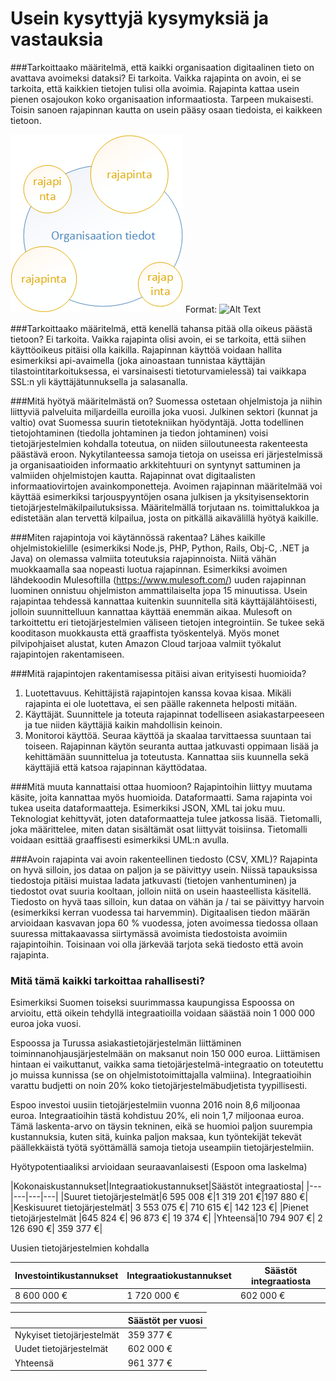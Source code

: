 # Usein kysyttyjä kysymyksiä ja vastauksia

###Tarkoittaako määritelmä, että kaikki organisaation digitaalinen tieto on avattava avoimeksi dataksi?
Ei tarkoita. Vaikka rajapinta on avoin, ei se tarkoita, että kaikkien tietojen tulisi olla avoimia. 
Rajapinta kattaa usein pienen osajoukon koko organisaation informaatiosta. Tarpeen mukaisesti. Toisin sanoen rajapinnan kautta on 
usein pääsy osaan tiedoista, ei kaikkeen tietoon.

![Tietojärjestelmissä oleva tieto vs. rajapinnan tarjoama tieto](rajapinta_vs_kaikki_tiedot.png)
Format: ![Alt Text](url)

###Tarkoittaako määritelmä, että kenellä tahansa pitää olla oikeus päästä tietoon?
Ei tarkoita. Vaikka rajapinta olisi avoin, ei se tarkoita, että siihen käyttöoikeus pitäisi olla kaikilla. Rajapinnan 
käyttöä voidaan hallita esimerkiksi api-avaimella (joka ainoastaan tunnistaa käyttäjän 
tilastointitarkoituksessa, ei varsinaisesti tietoturvamielessä) tai vaikkapa SSL:n yli käyttäjätunnuksella ja salasanalla.

###Mitä hyötyä määritelmästä on?
Suomessa ostetaan ohjelmistoja ja niihin liittyviä palveluita miljardeilla euroilla joka vuosi. Julkinen sektori 
(kunnat ja valtio) ovat Suomessa suurin tietotekniikan hyödyntäjä. Jotta todellinen tietojohtaminen (tiedolla johtaminen ja 
tiedon johtaminen) voisi tietojärjestelmien kohdalla toteutua, on niiden siiloutuneesta rakenteesta päästävä eroon. Nykytilanteessa samoja tietoja on useissa eri järjestelmissä ja organisaatioiden informaatio arkkitehtuuri on syntynyt sattuminen ja valmiiden ohjelmistojen kautta. Rajapinnat ovat digitaalisten informaatiovirtojen avainkomponetteja. Avoimen rajapinnan määritelmää voi käyttää esimerkiksi tarjouspyyntöjen osana julkisen ja yksityisensektorin tietojärjestelmäkilpailutuksissa. Määritelmällä torjutaan ns. toimittalukkoa ja edistetään alan tervettä kilpailua, josta on pitkällä aikavälillä hyötyä kaikille.

###Miten rajapintoja voi käytännössä rakentaa?
Lähes kaikille ohjelmistokielille (esimerkiksi Node.js, PHP, Python, Rails, Obj-C, .NET ja Java) on olemassa valmiita toteutuksia rajapinnoista. Niitä vähän muokkaamalla saa nopeasti luotua rajapinnan. Esimerkiksi avoimen lähdekoodin Mulesoftilla (https://www.mulesoft.com/) uuden rajapinnan luominen onnistuu ohjelmiston ammattilaiselta jopa 15 minuutissa. Usein rajapintaa tehdessä kannattaa kuitenkin suunnitella sitä käyttäjälähtöisesti, jolloin suunnittelluun kannattaa käyttää enemmän aikaa. Mulesoft on tarkoittettu eri tietojärjestelmien väliseen tietojen integrointiin. Se tukee sekä kooditason muokkausta että graaffista työskentelyä. Myös monet pilvipohjaiset alustat, kuten Amazon Cloud tarjoaa valmiit työkalut rajapintojen rakentamiseen.

###Mitä rajapintojen rakentamisessa pitäisi aivan erityisesti huomioida?
1. Luotettavuus. Kehittäjistä rajapintojen kanssa kovaa kisaa. Mikäli rajapinta ei ole luotettava, ei sen päälle rakenneta helposti mitään.
2. Käyttäjät. Suunnittele ja toteuta rajapinnat todelliseen asiakastarpeeseen ja tue niiden käyttäjiä kaikin mahdollisin keinoin.
3. Monitoroi käyttöä. Seuraa käyttöä ja skaalaa tarvittaessa suuntaan tai toiseen. Rajapinnan käytön seuranta auttaa jatkuvasti oppimaan lisää ja kehittämään suunnittelua ja toteutusta. Kannattaa siis kuunnella sekä käyttäjiä että katsoa rajapinnan käyttödataa.

###Mitä muuta kannattaisi ottaa huomioon?
Rajapintoihin liittyy muutama käsite, joita kannattaa myös huomioida.
Dataformaatti. Sama rajapinta voi tukea useita dataformaatteja. Esimerkiksi JSON, XML tai joku muu. Teknologiat kehittyvät, joten dataformaatteja tulee jatkossa lisää.
Tietomalli, joka määrittelee, miten datan sisältämät osat liittyvät toisiinsa. Tietomalli voidaan esittää graaffisesti esimerkiksi UML:n avulla.

###Avoin rajapinta vai avoin rakenteellinen tiedosto (CSV, XML)?
Rajapinta on hyvä silloin, jos dataa on paljon ja se päivittyy usein. Niissä tapauksissa tiedostoja pitäisi muistaa ladata jatkuvasti (tietojen vanhentuminen) ja tiedostot ovat suuria kooltaan, jolloin niitä on usein haasteellista käsitellä. Tiedosto on hyvä taas silloin, kun dataa on vähän ja / tai se päivittyy harvoin (esimerkiksi kerran vuodessa tai harvemmin). Digitaalisen tiedon määrän arvioidaan kasvavan jopa 60 % vuodessa, joten avoimessa tiedossa ollaan suuressa mittakaavassa siirtymässä avoimista tiedostoista avoimiin rajapintoihin. Toisinaan voi olla järkevää tarjota sekä tiedosto että avoin rajapinta.

### Mitä tämä kaikki tarkoittaa rahallisesti?
Esimerkiksi Suomen toiseksi suurimmassa kaupungissa Espoossa on arvioitu, että oikein tehdyllä integraatioilla voidaan säästää noin 
1 000 000 euroa joka vuosi.

Espoossa ja Turussa asiakastietojärjestelmän liittäminen toiminnanohjausjärjestelmään on maksanut noin 150 000 euroa. Liittämisen hintaan ei vaikuttanut, vaikka sama tietojärjestelmä-integraatio on toteutettu jo muissa kunnissa (se on ohjelmistotoimittajalla valmiina). Integraatioihin varattu budjetti on noin 20% koko tietojärjestelmäbudjetista tyypillisesti.

Espoo investoi uusiin tietojärjestelmiin vuonna 2016 noin 8,6 miljoonaa euroa.
Integraatioihin tästä kohdistuu 20%, eli noin 1,7 miljoonaa euroa. Tämä laskenta-arvo on täysin tekninen, eikä se huomioi paljon suurempia kustannuksia, kuten sitä, kuinka paljon maksaa, kun työntekijät tekevät päällekkäistä työtä syöttämällä samoja tietoja useampiin tietojärjestelmiin.

Hyötypotentiaaliksi arvioidaan seuraavanlaisesti (Espoon oma laskelma)

|Kokonaiskustannukset|Integraatiokustannukset|Säästöt integraatiosta|
|---|---|---|---|
|Suuret tietojärjestelmät|6 595 008 €|1 319 201 €|197 880 €|
|Keskisuuret tietojärjestelmät| 3 553 075 €| 710 615 €| 142 123 €|
|Pienet tietojärjestelmät |645 824 €| 96 873 €| 19 374 €|
|Yhteensä|10 794 907 €| 2 126 690 €| 359 377 €|

Uusien tietojärjestelmien kohdalla

|Investointikustannukset|Integraatiokustannukset|Säästöt integraatiosta|
|---|---|---|
|8 600 000 €|1 720 000 €|602 000 €|

||Säästöt per vuosi|
|---|---|
|Nykyiset tietojärjestelmät|359 377 €|
|Uudet tietojärjestelmät|602 000 €|
|Yhteensä|961 377 €|

